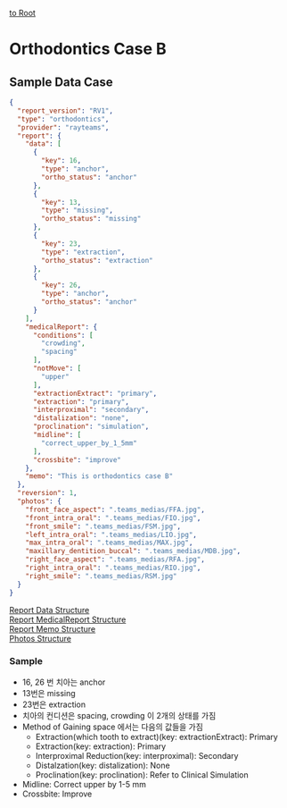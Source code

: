[to Root](./report.md)

# Orthodontics Case B


## Sample Data Case

```JSON
{
  "report_version": "RV1",
  "type": "orthodontics",
  "provider": "rayteams",
  "report": {
    "data": [
      {
        "key": 16,
        "type": "anchor",
        "ortho_status": "anchor"
      },
      {
        "key": 13,
        "type": "missing",
        "ortho_status": "missing"
      },
      {
        "key": 23,
        "type": "extraction",
        "ortho_status": "extraction"
      },
      {
        "key": 26,
        "type": "anchor",
        "ortho_status": "anchor"
      }
    ],
    "medicalReport": {
      "conditions": [
        "crowding",
        "spacing"
      ],
      "notMove": [
        "upper"
      ],
      "extractionExtract": "primary",
      "extraction": "primary",
      "interproximal": "secondary",
      "distalization": "none",
      "proclination": "simulation",
      "midline": [
        "correct_upper_by_1_5mm"
      ],
      "crossbite": "improve"
    },
    "memo": "This is orthodontics case B"
  },
  "reversion": 1,
  "photos": {
    "front_face_aspect": ".teams_medias/FFA.jpg",
    "front_intra_oral": ".teams_medias/FIO.jpg",
    "front_smile": ".teams_medias/FSM.jpg",
    "left_intra_oral": ".teams_medias/LIO.jpg",
    "max_intra_oral": ".teams_medias/MAX.jpg",
    "maxillary_dentition_buccal": ".teams_medias/MDB.jpg",
    "right_face_aspect": ".teams_medias/RFA.jpg",
    "right_intra_oral": ".teams_medias/RIO.jpg",
    "right_smile": ".teams_medias/RSM.jpg"
  }
}
```
[Report Data Structure](./data_set-orthodoctics_tooth.md)   
[Report MedicalReport Structure](./data_set-orthodoctics_medicalRecords.md)   
[Report Memo Structure](./default-report-memo-structure.md)   
[Photos Structure](./rayface-photos-structure.md)   

### Sample
- 16, 26 번 치아는 anchor
- 13번은 missing 
- 23번은 extraction
- 치아의 컨디션은 spacing, crowding 이 2개의 상태를 가짐
- Method of Gaining space 에서는 다음의 값들을 가짐
  - Extraction(which tooth to extract)(key: extractionExtract): Primary
  - Extraction(key: extraction): Primary
  - Interproximal Reduction(key: interproximal): Secondary
  - Distalzation(key: distalization): None
  - Proclination(key: proclination): Refer to Clinical Simulation
- Midline: Correct upper by 1-5 mm
- Crossbite: Improve

